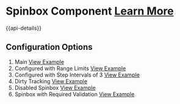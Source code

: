 # Spinbox Component [Learn More](https://soho.infor.com/index.php?p=component/spin-box)

{{api-details}}

## Configuration Options

1. Main [View Example](../components/spinbox/example-index)
2. Configured with Range Limits [View Example](../components/spinbox/example-range-limits)
3. Configured with Step Intervals of 3 [View Example](../components/spinbox/example-stepped-intervals)
4. Dirty Tracking [View Example](../components/spinbox/example-dirty-tracking)
5. Disabled Spinbox [View Example](../components/spinbox/example-disabled)
5. Spinbox with Required Validation [View Example](../components/spinbox/example-validation)
